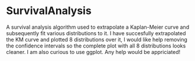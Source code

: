 # SurvivalAnalysis
A survival analysis algorithm used to extrapolate a Kaplan-Meier curve and subsequently fit various distributions to it.
I have succesfully extrapolated the KM curve and plotted 8 distributions over it, I would like help removing the confidence intervals so the complete plot with all 8 distributions looks cleaner. I am also curious to use ggplot. Any help would be appriciated!
